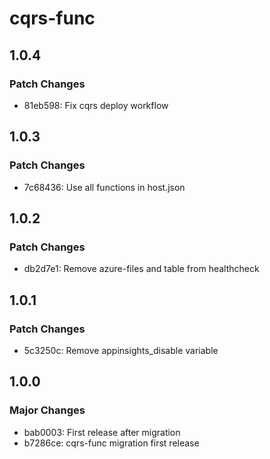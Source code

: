 # cqrs-func

## 1.0.4

### Patch Changes

- 81eb598: Fix cqrs deploy workflow

## 1.0.3

### Patch Changes

- 7c68436: Use all functions in host.json

## 1.0.2

### Patch Changes

- db2d7e1: Remove azure-files and table from healthcheck

## 1.0.1

### Patch Changes

- 5c3250c: Remove appinsights_disable variable

## 1.0.0

### Major Changes

- bab0003: First release after migration
- b7286ce: cqrs-func migration first release
